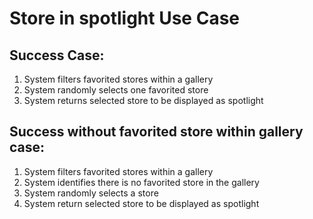 # Store in spotlight Use Case

## Success Case:
1. System filters favorited stores within a gallery
2. System randomly selects one favorited store
3. System returns selected store to be displayed as spotlight

## Success without favorited store within gallery case:
1. System filters favorited stores within a gallery
2. System identifies there is no favorited store in the gallery
3. System randomly selects a store
4. System return selected store to be displayed as spotlight
